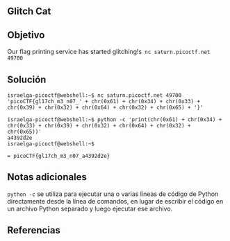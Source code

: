 ## Glitch Cat
## Objetivo
Our flag printing service has started glitching!`$ nc saturn.picoctf.net 49700`
## Solución 
```shell
israelga-picoctf@webshell:~$ nc saturn.picoctf.net 49700
'picoCTF{gl17ch_m3_n07_' + chr(0x61) + chr(0x34) + chr(0x33) + chr(0x39) + chr(0x32) + chr(0x64) + chr(0x32) + chr(0x65) + '}'

israelga-picoctf@webshell:~$ python -c 'print(chr(0x61) + chr(0x34) + chr(0x33) + chr(0x39) + chr(0x32) + chr(0x64) + chr(0x32) + chr(0x65))'
a4392d2e
israelga-picoctf@webshell:~$ 

= picoCTF{gl17ch_m3_n07_a4392d2e}
```
## Notas adicionales
`python -c` se utiliza para ejecutar una o varias líneas de código de Python directamente desde la línea de comandos, en lugar de escribir el código en un archivo Python separado y luego ejecutar ese archivo.
## Referencias